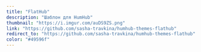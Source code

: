 ```yaml
---
title: "FlatHub"
description: "Шаблон для HumHub"
thumbnail: "https://i.imgur.com/auDS9ZS.png"
link: "https://github.com/sasha-travkina/humhub-themes-flathub"
redirect_to: "https://github.com/sasha-travkina/humhub-themes-flathub"
color: "#49596f"
---
```


